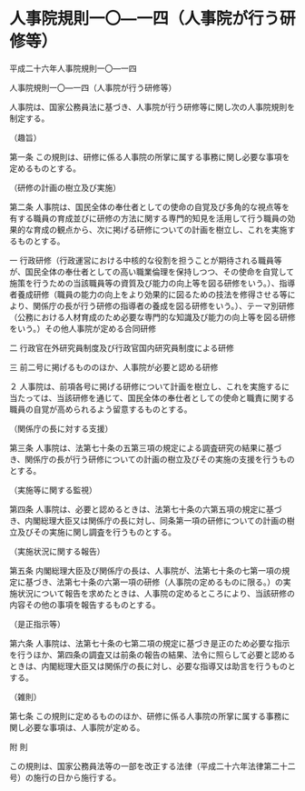 # 人事院規則一〇―一四（人事院が行う研修等）

平成二十六年人事院規則一〇―一四

人事院規則一〇―一四（人事院が行う研修等）

人事院は、国家公務員法に基づき、人事院が行う研修等に関し次の人事院規則を制定する。

（趣旨）

第一条 この規則は、研修に係る人事院の所掌に属する事務に関し必要な事項を定めるものとする。

（研修の計画の樹立及び実施）

第二条 人事院は、国民全体の奉仕者としての使命の自覚及び多角的な視点等を有する職員の育成並びに研修の方法に関する専門的知見を活用して行う職員の効果的な育成の観点から、次に掲げる研修についての計画を樹立し、これを実施するものとする。

一 行政研修（行政運営における中核的な役割を担うことが期待される職員等が、国民全体の奉仕者としての高い職業倫理を保持しつつ、その使命を自覚して施策を行うための当該職員等の資質及び能力の向上等を図る研修をいう。）、指導者養成研修（職員の能力の向上をより効果的に図るための技法を修得させる等により、関係庁の長が行う研修の指導者の養成を図る研修をいう。）、テーマ別研修（公務における人材育成のため必要な専門的な知識及び能力の向上等を図る研修をいう。）その他人事院が定める合同研修

二 行政官在外研究員制度及び行政官国内研究員制度による研修

三 前二号に掲げるもののほか、人事院が必要と認める研修

２ 人事院は、前項各号に掲げる研修について計画を樹立し、これを実施するに当たっては、当該研修を通じて、国民全体の奉仕者としての使命と職責に関する職員の自覚が高められるよう留意するものとする。

（関係庁の長に対する支援）

第三条 人事院は、法第七十条の五第三項の規定による調査研究の結果に基づき、関係庁の長が行う研修についての計画の樹立及びその実施の支援を行うものとする。

（実施等に関する監視）

第四条 人事院は、必要と認めるときは、法第七十条の六第五項の規定に基づき、内閣総理大臣又は関係庁の長に対し、同条第一項の研修についての計画の樹立及びその実施に関し調査を行うものとする。

（実施状況に関する報告）

第五条 内閣総理大臣及び関係庁の長は、人事院が、法第七十条の七第一項の規定に基づき、法第七十条の六第一項の研修（人事院の定めるものに限る。）の実施状況について報告を求めたときは、人事院の定めるところにより、当該研修の内容その他の事項を報告するものとする。

（是正指示等）

第六条 人事院は、法第七十条の七第二項の規定に基づき是正のため必要な指示を行うほか、第四条の調査又は前条の報告の結果、法令に照らして必要と認めるときは、内閣総理大臣又は関係庁の長に対し、必要な指導又は助言を行うものとする。

（雑則）

第七条 この規則に定めるもののほか、研修に係る人事院の所掌に属する事務に関し必要な事項は、人事院が定める。

附 則

この規則は、国家公務員法等の一部を改正する法律（平成二十六年法律第二十二号）の施行の日から施行する。
